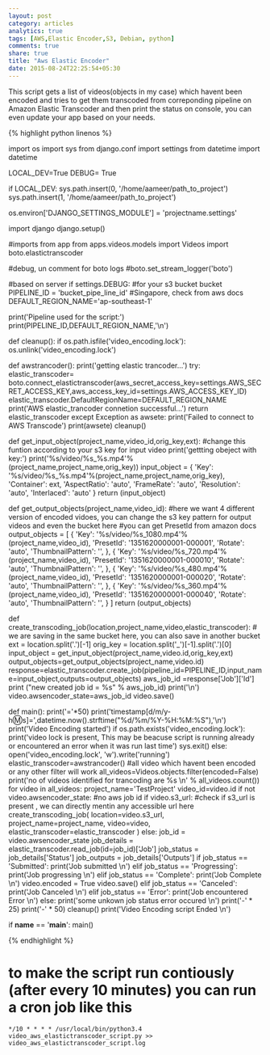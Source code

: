 ```yaml
---
layout: post
category: articles
analytics: true
tags: [AWS,Elastic Encoder,S3, Debian, python]
comments: true
share: true
title: "Aws Elastic Encoder"
date: 2015-08-24T22:25:54+05:30
---
```


This script gets a list of videos(objects in my case) which havent been encoded and tries to get them transcoded from correponding pipeline on Amazon Elastic Transcoder and then print the status on console, you can even update your app based on your needs.

{% highlight python linenos %}

import os
import sys
from django.conf import settings
from datetime import datetime


LOCAL_DEV=True
DEBUG= True


if LOCAL_DEV:
    sys.path.insert(0, '/home/aameer/path_to_project')
    sys.path.insert(1, '/home/aameer/path_to_project')

os.environ['DJANGO_SETTINGS_MODULE'] = 'projectname.settings'

import django
django.setup()

#imports from app
from apps.videos.models import Videos
import boto.elastictranscoder

#debug, un comment for boto logs
#boto.set_stream_logger('boto')

#based on server
if settings.DEBUG:
    #for your s3 bucket bucket
    PIPELINE_ID = 'bucket_pipe_line_id'
    #Singapore, check from aws docs
    DEFAULT_REGION_NAME='ap-southeast-1'

print('Pipeline used for the script:')
print(PIPELINE_ID,DEFAULT_REGION_NAME,'\n')

def cleanup():
    if os.path.isfile('video_encoding.lock'):
        os.unlink('video_encoding.lock')

def awstrancoder():
    print('getting elastic trancoder...')
    try:
        elastic_transcoder= boto.connect_elastictranscoder(aws_secret_access_key=settings.AWS_SECRET_ACCESS_KEY,aws_access_key_id=settings.AWS_ACCESS_KEY_ID)
        elastic_transcoder.DefaultRegionName=DEFAULT_REGION_NAME
        print('AWS elastic_trancoder connetion successful...')
        return elastic_transcoder
    except Exception as awsete:
        print('Failed to connect to AWS Transcode')
        print(awsete)
        cleanup()

def get_input_object(project_name,video_id,orig_key,ext):
    #change this funtion according to your s3 key for input video
    print('gettting obeject with key:')
    print('%s/video/%s_%s.mp4'%(project_name,project_name,orig_key))
    input_object = {
        'Key': '%s/video/%s_%s.mp4'%(project_name,project_name,orig_key),
        'Container': ext,
        'AspectRatio': 'auto',
        'FrameRate': 'auto',
        'Resolution': 'auto',
        'Interlaced': 'auto'
    }
    return (input_object)

def get_output_objects(project_name,video_id):
    #here we want 4 different version of encoded vidoes, you can change the s3 key pattern for output videos and even the bucket here
    #you can get PresetId from amazon docs
    output_objects = [
        {
            'Key': '%s/video/%s_1080.mp4'%(project_name,video_id),
            'PresetId': '1351620000001-000001',
            'Rotate': 'auto',
            'ThumbnailPattern': '',
        },
        {
            'Key': '%s/video/%s_720.mp4'%(project_name,video_id),
            'PresetId': '1351620000001-000010',
            'Rotate': 'auto',
            'ThumbnailPattern': '',
        },
        {
            'Key': '%s/video/%s_480.mp4'%(project_name,video_id),
            'PresetId': '1351620000001-000020',
            'Rotate': 'auto',
            'ThumbnailPattern': '',
        },
        {
            'Key': '%s/video/%s_360.mp4'%(project_name,video_id),
            'PresetId': '1351620000001-000040',
            'Rotate': 'auto',
            'ThumbnailPattern': '',
        }
    ]
    return (output_objects)

def create_transcoding_job(location,project_name,video,elastic_transcoder):
    # we are saving in the same bucket here, you can also save in another bucket
    ext = location.split('.')[-1]
    orig_key = location.split('_')[-1].split('.')[0]
    input_object = get_input_object(project_name,video.id,orig_key,ext)
    output_objects=get_output_objects(project_name,video.id)
    response=elastic_transcoder.create_job(pipeline_id=PIPELINE_ID,input_name=input_object,outputs=output_objects)
    aws_job_id =response['Job']['Id']
    print ("new created job id = %s" % aws_job_id)
    print('\n')
    video.awsencoder_state=aws_job_id
    video.save()
	
def main():
    print('='*50)
    print('timestamp[d/m/y-h:m:s]=',datetime.now().strftime("%d/%m/%Y-%H:%M:%S"),'\n')
    print('Video Encoding started')
    if os.path.exists('video_encoding.lock'):
        print('video lock is present, This may be beacuse script is running already or encountered an error when it was run last time')
        sys.exit()
    else:
        open('video_encoding.lock', 'w').write('running')
    elastic_transcoder=awstrancoder()
    #all video which havent been encoded or any other filter will work
    all_videos=Videos.objects.filter(encoded=False)
    print('no of videos identified for trancoding are %s \n' % all_videos.count())
    for video in all_videos:
        project_name='TestProject'
        video_id=video.id
        if not video.awsencoder_state:
            #no aws job id
            if video.s3_url:
                #check if s3_url is present , we can directly mentin any accessible url here
                create_transcoding_job(
                	location=video.s3_url,
                	project_name=project_name,
                	video=video,
                	elastic_transcoder=elastic_transcoder
                )
        else:
            job_id = video.awsencoder_state
            job_details = elastic_transcoder.read_job(id=job_id)['Job']
            job_status = job_details['Status']
            job_outputs = job_details['Outputs']
            if job_status == 'Submitted':
            	print('Job submitted \n')
            elif job_status == 'Progressing':
            	print('Job progressing \n')
            elif job_status == 'Complete':
                print('Job Complete \n')
                video.encoded = True
                video.save()
            elif job_status == 'Canceled':
            	print('Job Canceled \n')
            elif job_status == 'Error':
            	print('Job encountered Error \n')
            else:
            	print('some unkown job status error occured \n')
        print('-' * 25)
    print('-' * 50)
    cleanup()
    print('Video Encoding script Ended \n')

if __name__ == '__main__':
    main()

{% endhighlight %}
# to make the script run contiously (after every 10 minutes) you can run a cron job like this
`*/10 * * * * /usr/local/bin/python3.4  video_aws_elastictranscoder_script.py >> video_aws_elastictranscoder_script.log`



